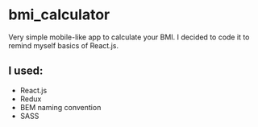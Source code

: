 # bmi_calculator

Very simple mobile-like app to calculate your BMI. I decided to code it to remind myself basics of React.js.

## I used:
* React.js
* Redux
* BEM naming convention
* SASS

